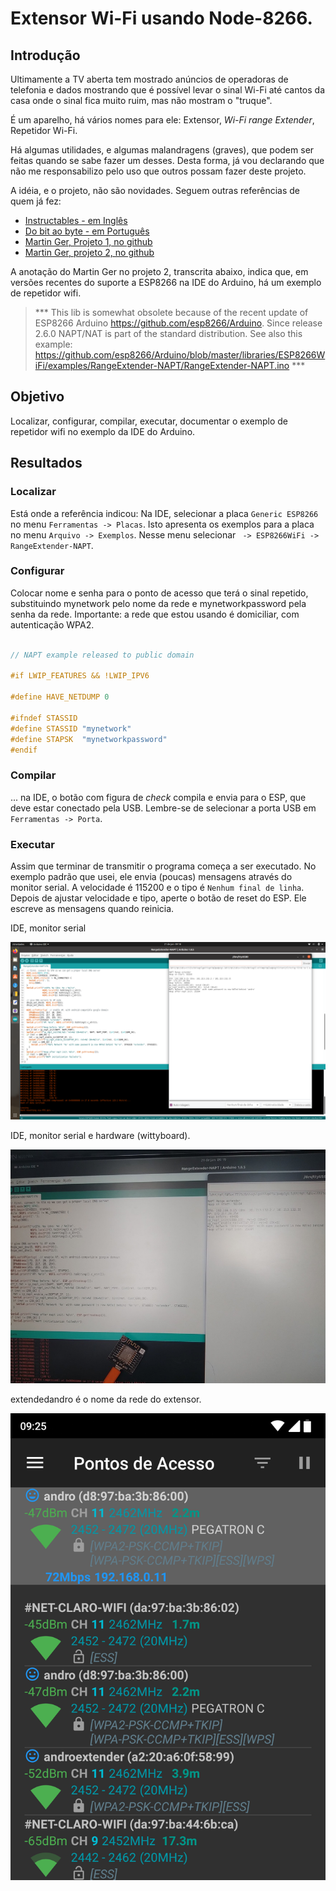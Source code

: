 # Extensor Wi-Fi usando Node-8266.

## Introdução

Ultimamente a TV aberta tem mostrado anúncios de operadoras de telefonia e dados mostrando que é possível levar o sinal Wi-Fi até cantos da casa onde o sinal fica muito ruim, mas não mostram o "truque".

É um aparelho, há vários nomes para ele: Extensor, *Wi-Fi range Extender*, Repetidor Wi-Fi. 

Há algumas utilidades, e algumas malandragens (graves), que podem ser feitas quando se sabe fazer um desses. Desta forma, já vou declarando que não me responsabilizo pelo uso que outros possam fazer deste projeto.

A idéia, e o projeto, não são novidades. Seguem outras referências de quem já fez:

- [Instructables - em Inglês](https://www.instructables.com/POWERFUL-Wi-Fi-REPEATER-NODE-MCU/)
- [Do bit ao byte - em Português](https://www.dobitaobyte.com.br/esp8266-wifi-repeater-modo-de-operacao/)
- [Martin Ger, Projeto 1, no github](https://github.com/martin-ger/esp_wifi_repeater)
- [Martin Ger, projeto 2, no github](https://github.com/martin-ger/lwip_nat_arduino)

A anotação do Martin Ger no projeto 2, transcrita abaixo, indica que, em versões recentes do suporte a ESP8266 na IDE do Arduino, há um exemplo de repetidor wifi.

> *** This lib is somewhat obsolete because of the recent update of ESP8266 Arduino https://github.com/esp8266/Arduino. Since release 2.6.0 NAPT/NAT is part of the standard distribution. See also this example: https://github.com/esp8266/Arduino/blob/master/libraries/ESP8266WiFi/examples/RangeExtender-NAPT/RangeExtender-NAPT.ino ***

## Objetivo

Localizar, configurar, compilar, executar, documentar o exemplo de repetidor wifi no exemplo da IDE do Arduino.

## Resultados

### Localizar

Está onde a referência indicou: Na IDE, selecionar a placa `Generic ESP8266` no menu `Ferramentas -> Placas`. Isto apresenta os exemplos para a placa no menu `Arquivo -> Exemplos`. Nesse menu selecionar ` -> ESP8266WiFi -> RangeExtender-NAPT`.

### Configurar

Colocar nome e senha para o ponto de acesso que terá o sinal repetido, substituindo mynetwork pelo nome da rede e mynetworkpassword pela senha da rede. Importante: a rede que estou usando é domiciliar, com autenticação WPA2. 

``` c

// NAPT example released to public domain

#if LWIP_FEATURES && !LWIP_IPV6

#define HAVE_NETDUMP 0

#ifndef STASSID
#define STASSID "mynetwork"
#define STAPSK  "mynetworkpassword"
#endif

```

### Compilar

... na IDE, o botão com figura de *check* compila e envia para o ESP, que deve estar conectado pela USB. Lembre-se de selecionar a porta USB em `Ferramentas -> Porta`.

### Executar

Assim que terminar de transmitir o programa começa a ser executado. No exemplo padrão que usei, ele envia (poucas) mensagens através do monitor serial. A velocidade é 115200 e o tipo é `Nenhum final de linha`. Depois de ajustar velocidade e tipo, aperte o botão de reset do ESP. Ele escreve as mensagens quando reinicia.

IDE, monitor serial

![Captura da tela do computador](Captura%20de%20tela%20de%202021-01-21%2009-18-33.png)

IDE, monitor serial e hardware (wittyboard).

![Foto da tela do computador com wittyboard](j.jpg)

extendedandro é o nome da rede do extensor.

![Captura da tela do celular mostrando o extendedandro](s.png)


